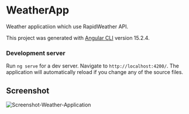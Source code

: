 # WeatherApp

Weather applicatiion which use RapidWeather API.

This project was generated with [Angular CLI](https://github.com/angular/angular-cli) version 15.2.4.

### Development server

Run `ng serve` for a dev server. Navigate to `http://localhost:4200/`. The application will automatically reload if you change any of the source files.

## Screenshot

<img src=".\assets\weatherApp_ss.jpg" alt="Screenshot-Weather-Application">
